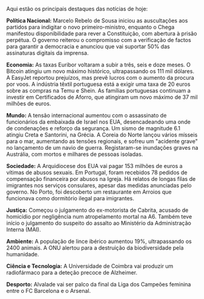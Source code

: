 Aqui estão os principais destaques das notícias de hoje:

**Política Nacional:** Marcelo Rebelo de Sousa iniciou as auscultações aos partidos para indigitar o novo primeiro-ministro, enquanto o Chega manifestou disponibilidade para rever a Constituição, com abertura à prisão perpétua. O governo reiterou o compromisso com a verificação de factos para garantir a democracia e anunciou que vai suportar 50% das assinaturas digitais da imprensa.

**Economia:** As taxas Euribor voltaram a subir a três, seis e doze meses. O Bitcoin atingiu um novo máximo histórico, ultrapassando os 111 mil dólares. A EasyJet reportou prejuízos, mas prevê lucros com o aumento da procura por voos. A indústria têxtil portuguesa está a exigir uma taxa de 20 euros sobre as compras na Temu e Shein. As famílias portuguesas continuam a investir em Certificados de Aforro, que atingiram um novo máximo de 37 mil milhões de euros.

**Mundo:** A tensão internacional aumentou com o assassinato de funcionários da embaixada de Israel nos EUA, desencadeando uma onde de condenações e reforço da segurança. Um sismo de magnitude 6.1 atingiu Creta e Santorini, na Grécia. A Coreia do Norte lançou vários mísseis para o mar, aumentando as tensões regionais, e sofreu um "acidente grave" no lançamento de um navio de guerra. Registaram-se inundações graves na Austrália, com mortos e milhares de pessoas isoladas.

**Sociedade:** A Arquidiocese dos EUA vai pagar 153 milhões de euros a vítimas de abusos sexuais. Em Portugal, foram recebidos 78 pedidos de compensação financeira por abusos na Igreja. Há relatos de longas filas de imigrantes nos serviços consulares, apesar das medidas anunciadas pelo governo. No Porto, foi descoberto um restaurante em Arroios que funcionava como dormitório ilegal para imigrantes.

**Justiça:** Começou o julgamento do ex-motorista de Cabrita, acusado de homicídio por negligência num atropelamento mortal na A6. Também teve início o julgamento do suspeito do assalto ao Ministério da Administração Interna (MAI).

**Ambiente:** A população de lince ibérico aumentou 19%, ultrapassando os 2400 animais. A ONU alertou para a destruição da biodiversidade pela humanidade.

**Ciência e Tecnologia:** A Universidade de Coimbra vai produzir um radiofármaco para a deteção precoce de Alzheimer.

**Desporto:** Alvalade vai ser palco da final da Liga dos Campeões feminina entre o FC Barcelona e o Arsenal.